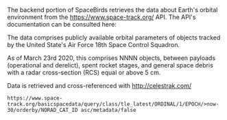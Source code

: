 The backend portion of SpaceBirds retrieves the data about Earth's orbital environment from the https://www.space-track.org/ API. The API's documentation can be consulted here:

The data comprises publicly available orbital parameters of objects tracked by the United State's Air Force 18th Space Control Squadron. 

As of March 23rd 2020, this comprises NNNN objects, between payloads (operational and derelict), spent rocket stages, and general space debris with a radar cross-section (RCS) equal or above 5 cm.

Data is retrieved and cross-referenced with http://celestrak.com/


`https://www.space-track.org/basicspacedata/query/class/tle_latest/ORDINAL/1/EPOCH/>now-30/orderby/NORAD_CAT_ID asc/metadata/false`